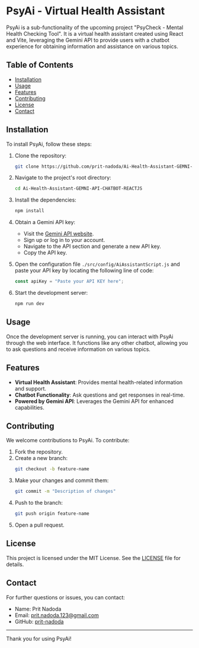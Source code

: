 # PsyAi - Virtual Health Assistant

PsyAi is a sub-functionality of the upcoming project "PsyCheck - Mental Health Checking Tool". It is a virtual health assistant created using React and Vite, leveraging the Gemini API to provide users with a chatbot experience for obtaining information and assistance on various topics.

## Table of Contents

- [Installation](#installation)
- [Usage](#usage)
- [Features](#features)
- [Contributing](#contributing)
- [License](#license)
- [Contact](#contact)

## Installation

To install PsyAi, follow these steps:

1. Clone the repository:
    ```bash
    git clone https://github.com/prit-nadoda/Ai-Health-Assistant-GEMNI-API-CHATBOT-REACTJS.git
    ```
2. Navigate to the project's root directory:
    ```bash
    cd Ai-Health-Assistant-GEMNI-API-CHATBOT-REACTJS
    ```
3. Install the dependencies:
    ```bash
    npm install
    ```

4. Obtain a Gemini API key:
   - Visit the [Gemini API website](https://ai.google.dev/).
   - Sign up or log in to your account.
   - Navigate to the API section and generate a new API key.
   - Copy the API key.

5. Open the configuration file `./src/config/AiAssistantScript.js` and paste your API key by locating the following line of code:
    ```javascript
    const apiKey = "Paste your API KEY here";
    ```

6. Start the development server:
    ```bash
    npm run dev
    ```

## Usage

Once the development server is running, you can interact with PsyAi through the web interface. It functions like any other chatbot, allowing you to ask questions and receive information on various topics.

## Features

- **Virtual Health Assistant**: Provides mental health-related information and support.
- **Chatbot Functionality**: Ask questions and get responses in real-time.
- **Powered by Gemini API**: Leverages the Gemini API for enhanced capabilities.

## Contributing

We welcome contributions to PsyAi. To contribute:

1. Fork the repository.
2. Create a new branch:
    ```bash
    git checkout -b feature-name
    ```
3. Make your changes and commit them:
    ```bash
    git commit -m "Description of changes"
    ```
4. Push to the branch:
    ```bash
    git push origin feature-name
    ```
5. Open a pull request.

## License

This project is licensed under the MIT License. See the [LICENSE](LICENSE) file for details.

## Contact

For further questions or issues, you can contact:

- Name: Prit Nadoda
- Email: [prit.nadoda.123@gmail.com](mailto:prit.nadoda.123@gmail.com)
- GitHub: [prit-nadoda](https://github.com/prit-nadoda)

---

Thank you for using PsyAi!
